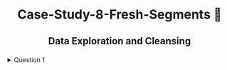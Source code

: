 # <p align="center" style="margin-top: 0px;"> Case-Study-8-Fresh-Segments 🍊
## <p align="center"> Data Exploration and Cleansing

<details>
<summary> Question 1 </summary>
*Update the fresh_segments.interest_metrics table by modifying the month_year column to be a date data type with the start of the month*

 ```sql
-- You have to first change the length of the varcha to allow for the new addition of month beginning
ALTER TABLE interest_metrics MODIFY month_year VARCHAR(15);

-- Next update with a concatenation, TO ADD MONTH beginning at 01
UPDATE fresh_segments.interest_metrics
SET month_year = CONCAT("01-",month_year);

UPDATE fresh_segments.interest_metrics
SET month_year = REPLACE(month_year, '-', '/')
WHERE month_year LIKE '%-%';

UPDATE interest_metrics
SET month_year = STR_TO_DATE(month_year,"%d/%m/%Y");  
```
<details>
 
---
 
<details>
<summary> Question 2 </summary> 
*What is count of records in the fresh_segments.interest_metrics for each month_year value sorted in chronological order (earliest to latest) with the null values appearing first?*
 
 ```sql 
SELECT 
    COALESCE(month_year, 'Unknown') AS Dates,
    COUNT(*) AS Records
FROM
    interest_metrics
GROUP BY Dates
ORDER BY 1 DESC , 2; 
```

 | Dates       | Records |
|-------------|---------|
| Unknown     | 1194    |
| 2019-08-01  | 1149    |
| 2019-03-01  | 1136    |
| 2019-02-01  | 1121    |
| 2019-04-01  | 1099    |
| 2018-12-01  | 995     |
| 2019-01-01  | 973     |
| 2018-11-01  | 928     |
| 2019-07-01  | 864     |
| 2019-05-01  | 857     |
| 2018-10-01  | 857     |
| 2019-06-01  | 824     |
| 2018-09-01  | 780     |
| 2018-08-01  | 767     |
| 2018-07-01  | 729     |

<details> 
 
  
*What do you think we should do with these null values in the fresh_segments.interest_metrics*
  
*How many interest_id values exist in the fresh_segments.interest_metrics table but not in the fresh_segments.interest_map table? What about the other way around?*
  
*Summarise the id values in the fresh_segments.interest_map by its total record count in this table*
  
*What sort of table join should we perform for our analysis and why? Check your logic by checking the rows where interest_id = 21246 in your joined output and include all columns from fresh_segments.interest_metrics and all columns from fresh_segments.interest_map except from the id column.*
  
*Are there any records in your joined table where the month_year value is before the created_at value from the fresh_segments.interest_map table? Do you think these values are valid and why?*
